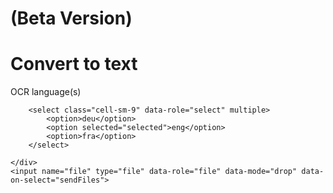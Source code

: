 # (Beta Version)

Convert <span id="typeit"></span> to text
==========================================

<script src="https://cdn.jsdelivr.net/npm/typed.js"></script>
<script src="index.js"></script>

<form id="to-upload" enctype="multipart/form-data">
	<div class="row m-2">
		<label class="cell-sm-3 text-right">OCR language(s)</label>

		<select class="cell-sm-9" data-role="select" multiple>
			<option>deu</option>
			<option selected="selected">eng</option>
			<option>fra</option>
		</select>

	</div>
	<input name="file" type="file" data-role="file" data-mode="drop" data-on-select="sendFiles">
</form>
	
<div hidden id="progress-up" data-role="progress" data-cls-bar="bg-teal" data-value="0"></div>
<div hidden id="progress-busy" data-role="progress" data-type="line"></div>

<button hidden id="retry" onclick="retry()" class="button info">Try another file!</button>
<pre hidden id="output"></pre>

<script src="upload.js"></script>
